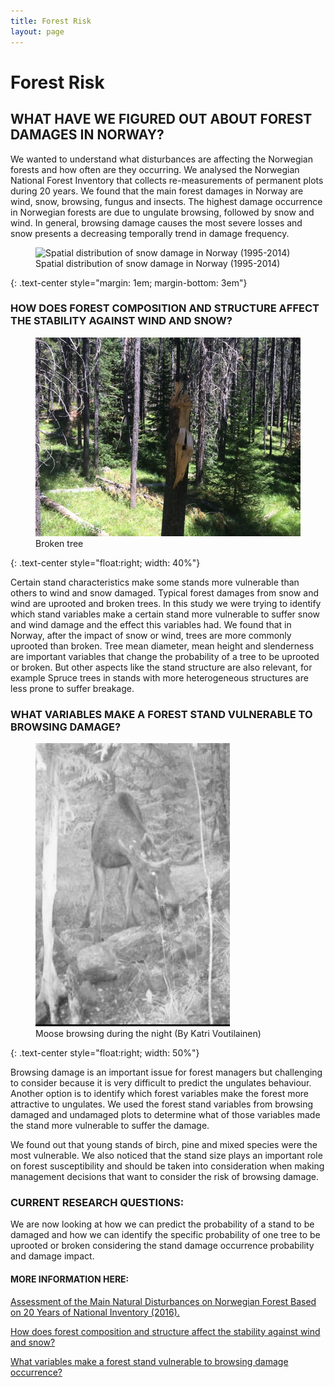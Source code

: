 ```yaml
---
title: Forest Risk
layout: page
---
```


# Forest Risk

##  **WHAT HAVE WE FIGURED OUT ABOUT FOREST DAMAGES IN NORWAY?**

We wanted to understand what disturbances are affecting the Norwegian forests and how often are they occurring. We analysed the Norwegian National Forest Inventory that collects re-measurements of permanent plots during 20 years. We found that the main forest damages in Norway are wind, snow, browsing, fungus and insects. The highest damage occurrence in Norwegian forests are due to ungulate browsing, followed by snow and wind. In general, browsing damage causes the most severe losses and snow presents a decreasing temporally trend in damage frequency.

<figure>

<img src="{{ site.url }}/assets/images/fig_adapkernel_snow2.png" alt="Spatial distribution of snow damage in Norway (1995-2014)">

<figcaption class="caption">Spatial distribution of snow damage in Norway (1995-2014)</figcaption>

</figure>{: .text-center style="margin: 1em; margin-bottom: 3em"}

### HOW DOES FOREST COMPOSITION AND STRUCTURE AFFECT THE STABILITY AGAINST WIND AND SNOW?

<figure>

<img src="/assets/images/img_2077.jpg" alt="Broken tree ">

<figcaption class="caption">Broken tree </figcaption>

</figure>{: .text-center style="float:right; width: 40%"}

Certain stand characteristics make some stands more vulnerable than others to wind and snow damaged. Typical forest damages from snow and wind are uprooted and broken trees.  In this study we were trying to identify which stand variables make a certain stand more vulnerable to suffer snow and wind damage and the effect this variables had. We found that  in Norway, after the impact of snow or wind, trees are more commonly uprooted than broken. Tree mean diameter, mean height and slenderness are important variables that change the probability of a tree to be uprooted or broken. But other aspects like the stand structure are also relevant, for example Spruce trees in stands with more heterogeneous structures are less prone to suffer breakage.

### **WHAT VARIABLES MAKE A FOREST STAND VULNERABLE TO BROWSING DAMAGE?**

<figure>

<img src="/assets/images/moose-browsing-2.jpg" alt="Moose browsing during the night  (By Katri Voutilainen)">

<figcaption class="caption">Moose browsing during the night  (By Katri Voutilainen)</figcaption>

</figure>{: .text-center style="float:right; width: 50%"}

Browsing damage is an important issue for forest managers but challenging to consider because it is very difficult to predict the ungulates behaviour.  Another option is to identify which forest variables make the forest more attractive to  ungulates. We used the forest stand variables from browsing damaged and undamaged plots to determine what of those variables made the stand more vulnerable to suffer the damage.

We found out that young stands of birch, pine and mixed species were the most vulnerable. We also noticed that the stand size plays an important role on forest susceptibility and should be taken into consideration when making management decisions that want to consider the risk of browsing damage.

### **CURRENT RESEARCH QUESTIONS:**

We are now looking at how we can predict the probability of a stand to be damaged and how we can identify the specific probability of one tree to be uprooted or broken considering the stand damage occurrence probability and damage impact.

#### **MORE INFORMATION HERE:**

[Assessment of the Main Natural Disturbances on Norwegian Forest Based on 20 Years of National Inventory (2016).](http://journals.plos.org/plosone/article?id=10.1371/journal.pone.0161361)

[How does forest composition and structure affect the stability against wind and snow?](https://authors.elsevier.com/a/1VPXq1L~GwCobO)

[What variables make a forest stand vulnerable to browsing damage occurrence?](https://doi.org/10.14214/sf.1693)
